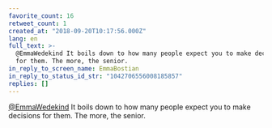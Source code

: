 ```yaml
---
favorite_count: 16
retweet_count: 1
created_at: "2018-09-20T10:17:56.000Z"
lang: en
full_text: >-
  @EmmaWedekind It boils down to how many people expect you to make decisions
  for them. The more, the senior.
in_reply_to_screen_name: EmmaBostian
in_reply_to_status_id_str: "1042706556008185857"
replies: []
---
```


[@EmmaWedekind](https://twitter.com/EmmaWedekind) It boils down to how many
people expect you to make decisions for them. The more, the senior.
